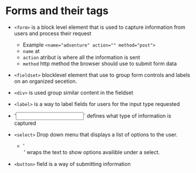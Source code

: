 # Forms and their tags

* `<form>` is a block level element that is used to capture information from users and process their request
	* Example `<name="adventure" action="" method="post">`
	* `name` at
	* `action` atribut is where all the information is sent
	* `method` http method the browser should use to submit form data

* `<fieldset>` blocklevel element that use to group form controls and labels on an organized secetion.
* `<div>` is used group similar content in the fieldset
* `<label>` is a way to label fields for users for the input type requested
* '<input>` defines what type of information is captured
* `<select>` Drop down menu that displays a list of options to the user. 
	* '<option>' wraps the text to show options availible under a select.
* `<button>` field is a way of submitting information